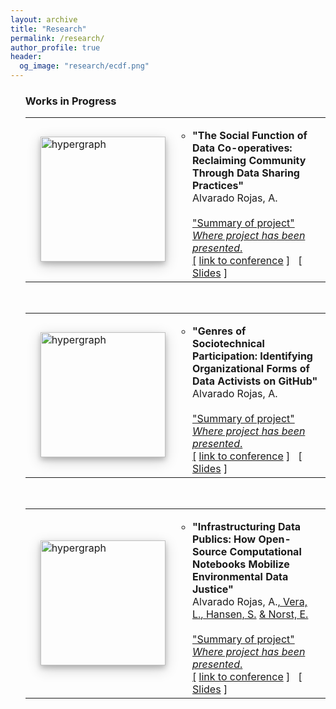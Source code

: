 ```yaml
---
layout: archive
title: "Research"
permalink: /research/
author_profile: true
header:
  og_image: "research/ecdf.png"
---
```

<div class="archive">
  <ol reversed="">
    <h3>Works in Progress</h3>
    <table style="border: none;" align="center" border="0px" width="100%">
      <tbody>
        <tr>
          <td style="border: none;" width="1%"></td>
          <td style="border: none;" width="27%"><img alt="hypergraph" src="pull%20from%20image" class="left" width="200" style="box-shadow: 0 4px 8px 0 rgba(0, 0, 0, 0.2), 0 6px 20px 0 rgba(0, 0, 0, 0.19);"></td>
          <td style="border: none;" width="90%">
            <ul>
              <li>
                <b>"The Social Function of Data Co-operatives: Reclaiming Community Through Data Sharing Practices"</b><br>
                Alvarado Rojas, A. <a href="https://orcid.org/0000-0003-0360-6385"><br>
                <br>
                "Summary of project"<br>
                <i>Where project has been presented</i>.<br>
                [</a> <a href="actual%20link">link to conference</a> ]&nbsp;&nbsp; [ <a href="link%20files">Slides</a> ]
              </li>
              <div id="help130"></div>
            </ul>
          </td>
        </tr>
      </tbody>
    </table><br>
    <table style="border: none;" align="center" border="0px" width="100%">
      <tbody>
        <tr>
          <td style="border: none;" width="1%"></td>
          <td style="border: none;" width="27%"><img alt="hypergraph" src="pull%20from%20image" class="left" width="200" style="box-shadow: 0 4px 8px 0 rgba(0, 0, 0, 0.2), 0 6px 20px 0 rgba(0, 0, 0, 0.19);"></td>
          <td style="border: none;" width="90%">
            <ul>
              <li>
                <b>"Genres of Sociotechnical Participation: Identifying Organizational Forms of Data Activists on GitHub"</b><br>
                Alvarado Rojas, A. <a href="https://orcid.org/0000-0003-0360-6385"><br>
                <br>
                "Summary of project"<br>
                <i>Where project has been presented</i>.<br>
                [</a> <a href="actual%20link">link to conference</a> ]&nbsp;&nbsp; [ <a href="link%20files">Slides</a> ]
              </li>
              <div id="help130"></div>
            </ul>
          </td>
        </tr>
      </tbody>
    </table><br>
    <table style="border: none;" align="center" border="0px" width="100%">
      <tbody>
        <tr>
          <td style="border: none;" width="1%"></td>
          <td style="border: none;" width="27%"><img alt="hypergraph" src="pull%20from%20image" class="left" width="200" style="box-shadow: 0 4px 8px 0 rgba(0, 0, 0, 0.2), 0 6px 20px 0 rgba(0, 0, 0, 0.19);"></td>
          <td style="border: none;" width="90%">
            <ul>
              <li>
                <b>"Infrastructuring Data Publics: How Open-Source Computational Notebooks Mobilize Environmental Data Justice"</b><br>
                Alvarado Rojas, A.<a href="https://orcid.org/0000-0003-0360-6385">, Vera, L.</a><a href="https://orcid.org/0000-0002-5390-6397">, Hansen, S.</a> <a href="https://www.linkedin.com/in/steve-hansen-b73ab51">& Norst, E.</a> <a href="https://scholar.google.com/citations?user=Bf4hh7oAAAAJ"><br>
                <br>
                "Summary of project"<br>
                <i>Where project has been presented</i>.<br>
                [</a> <a href="actual%20link">link to conference</a> ]&nbsp;&nbsp; [ <a href="link%20files">Slides</a> ]
              </li>
              <div id="help130"></div>
            </ul>
          </td>
        </tr>
      </tbody>
    </table><br>
  </ol>
</div>
